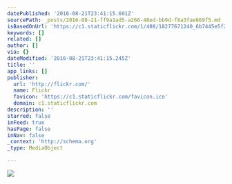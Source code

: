 ```yaml
---
datePublished: '2016-08-21T23:41:15.601Z'
sourcePath: _posts/2016-08-21-ff9a1ad5-a266-48ed-bb9d-f8a3fae669f5.md
isBasedOnUrl: 'https://c1.staticflickr.com/1/408/18277671240_6b7445e5f2_b.jpg'
keywords: []
related: []
author: []
via: {}
dateModified: '2016-08-21T23:41:15.245Z'
title: ''
app_links: []
publisher:
  url: 'http://flickr.com/'
  name: Flickr
  favicon: 'https://c1.staticflickr.com/favicon.ico'
  domain: c1.staticflickr.com
description: ''
starred: false
inFeed: true
hasPage: false
inNav: false
_context: 'http://schema.org'
_type: MediaObject

---
```

![](https://imgflo.herokuapp.com/graph/vahj1ThiexotieMo/165c68d236a49fba97dd12183d5d8097/noop.jpg?input=https%3A%2F%2Fc1.staticflickr.com%2F1%2F408%2F18277671240_6b7445e5f2_b.jpg)